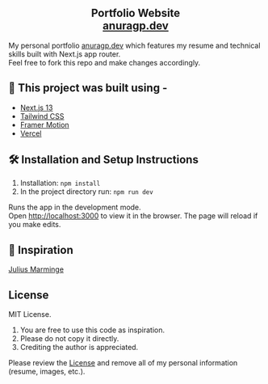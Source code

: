 <h2 align="center">
  Portfolio Website <br/>
  <a href="https://www.anuragp.dev/">anuragp.dev</a>
</h2>

My personal portfolio <a href="https://www.anuragp.dev/">anuragp.dev</a> which features my resume and technical skills built with Next.js app router.<br/>
Feel free to fork this repo and make changes accordingly.

## 🎯 This project was built using -

- [Next.js 13](https://nextjs.org/)
- [Tailwind CSS](https://tailwindcss.com/)
- [Framer Motion](https://github.com/framer/motion)
- [Vercel](https://vercel.com/)

## 🛠 Installation and Setup Instructions

1. Installation: `npm install`
2. In the project directory run: `npm run dev`

Runs the app in the development mode.\
Open [http://localhost:3000](http://localhost:3000) to view it in the browser.
The page will reload if you make edits.

## 💫 Inspiration

[Julius Marminge](https://github.com/juliusmarminge/jumr.dev)

## License

MIT License.

1. You are free to use this code as inspiration.
2. Please do not copy it directly.
3. Crediting the author is appreciated.

Please review the [License](https://github.com/apicgg/portfolio/blob/main/LICENSE.md) and remove all of my personal information (resume, images, etc.).
